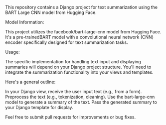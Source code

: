 
This repository contains a Django project for text summarization using the BART Large CNN model from Hugging Face.

Model Information:

This project utilizes the facebook/bart-large-cnn model from Hugging Face. It's a pre-trainedBART model with a convolutional neural network (CNN) encoder specifically designed for text summarization tasks.

Usage:

The specific implementation for handling text input and displaying summaries will depend on your Django project structure. You'll need to integrate the summarization functionality into your views and templates.

Here's a general outline:

In your Django view, receive the user input text (e.g., from a form). Preprocess the text (e.g., tokenization, cleaning). Use the bart-large-cnn model to generate a summary of the text. Pass the generated summary to your Django template for display.

Feel free to submit pull requests for improvements or bug fixes.
